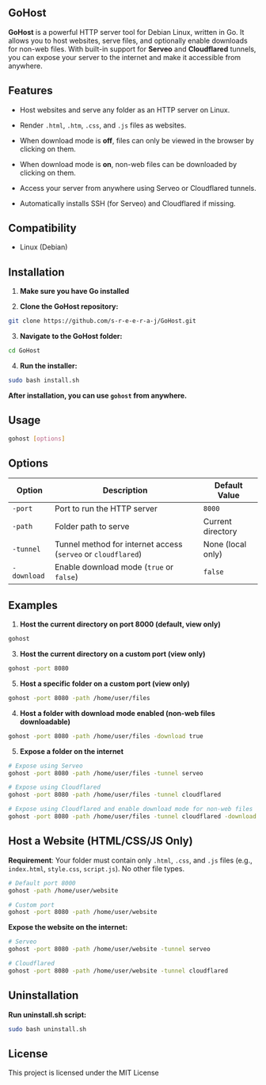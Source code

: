## GoHost
**GoHost** is a powerful HTTP server tool for Debian Linux, written in Go. It allows you to host websites, serve files, and optionally enable downloads for non-web files. With built-in support for **Serveo** and **Cloudflared** tunnels, you can expose your server to the internet and make it accessible from anywhere.

## Features

- Host websites and serve any folder as an HTTP server on Linux.

- Render `.html`, `.htm`, `.css`, and `.js` files as websites.

- When download mode is **off**, files can only be viewed in the browser by clicking on them.

- When download mode is **on**, non-web files can be downloaded by clicking on them.

- Access your server from anywhere using Serveo or Cloudflared tunnels.

- Automatically installs SSH (for Serveo) and Cloudflared if missing.

## Compatibility
- Linux (Debian)

## Installation
1. **Make sure you have Go installed**
   
2. **Clone the GoHost repository:**
   
```bash
git clone https://github.com/s-r-e-e-r-a-j/GoHost.git
```
3. **Navigate to the GoHost folder:**

```bash
cd GoHost
```

4. **Run the installer:**

```bash
sudo bash install.sh
```
 **After installation, you can use `gohost` from anywhere.**

## Usage

```bash
gohost [options]
```

## Options

| Option      | Description                                                   | Default Value     |
|-------------|---------------------------------------------------------------|-------------------|
| `-port`     | Port to run the HTTP server                                   | `8000`            |
| `-path`     | Folder path to serve                                          | Current directory |
| `-tunnel`   | Tunnel method for internet access (`serveo` or `cloudflared`) | None (local only) |
| `-download` | Enable download mode (`true` or `false`)                      | `false`           |

## Examples
1. **Host the current directory on port 8000 (default, view only)**
```bash
gohost
```
3. **Host the current directory on a custom port (view only)**
```bash
gohost -port 8080
```
5. **Host a specific folder on a custom port (view only)**
```bash
gohost -port 8080 -path /home/user/files
```
4. **Host a folder with download mode enabled (non-web files downloadable)**
```bash
gohost -port 8080 -path /home/user/files -download true
```
5. **Expose a folder on the internet**
```bash
# Expose using Serveo 
gohost -port 8080 -path /home/user/files -tunnel serveo

# Expose using Cloudflared 
gohost -port 8080 -path /home/user/files -tunnel cloudflared

# Expose using Cloudflared and enable download mode for non-web files
gohost -port 8080 -path /home/user/files -tunnel cloudflared -download true
```
## Host a Website (HTML/CSS/JS Only)

**Requirement**: Your folder must contain only `.html`, `.css`, and `.js` files
(e.g., `index.html`, `style.css`, `script.js`). No other file types.
```bash
# Default port 8000
gohost -path /home/user/website

# Custom port
gohost -port 8080 -path /home/user/website
```

**Expose the website on the internet:**
```bash
# Serveo
gohost -port 8080 -path /home/user/website -tunnel serveo

# Cloudflared
gohost -port 8080 -path /home/user/website -tunnel cloudflared
```
## Uninstallation 
**Run uninstall.sh script:**
```bash
sudo bash uninstall.sh
```
## License
This project is licensed under the MIT License

